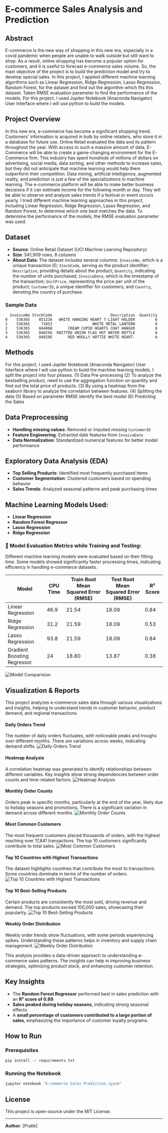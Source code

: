 # E-commerce Sales Analysis and Prediction

## Abstract
E-commerce is the new way of shopping in this new era, especially in a covid pandemic when people are unable to walk outside but still want to shop. As a result, online shopping has become a popular option for customers, and it is useful to forecast e-commerce sales volume. So, the main objective of the project is to build the prediction model and try to develop special sales. In this project, I applied different machine learning algorithms such as Linear Regression, Ridge Regression, Lasso Regression, Random Forest, for the dataset and find out the algorithm which fits this dataset. Taken RMSE evaluation parameter to find the performance of the models. For this project, I used Jupiter Notebook (Anaconda Navigator) User Interface where I will use python to build the models.

## Project Overview
In this new era, e-commerce has become a significant shopping trend. Customers' information is acquired in bulk by online retailers, who store it in a database for future use. Online Retail evaluated the data and its pattern throughout the year. With access to such a massive amount of data, E-Commerce will be able to create a game-changing environment for the E-Commerce firm. This industry has spent hundreds of millions of dollars on advertising, social media, data sorting, and other methods to increase sales, but they did not anticipate that machine learning would help them outperform their competition. Data mining, artificial intelligence, augmented reality, and prediction is just a few of the specializations in machine learning. The e-commerce platform will be able to make better business decisions if it can estimate income for the following month or day. They will be able to observe and analyze sales trends if a festival or event occurs yearly. I tried different machine learning approaches in this project, including Linear Regression, Ridge Regression, Lasso Regression, and Random Forest, to determine which one best matches the data. To determine the performance of the models, the RMSE evaluation parameter was used.

## Dataset
- **Source**: Online Retail Dataset (UCI Machine Learning Repository)
- **Size**: 541,909 rows, 8 columns
- **About Data**: The dataset includes several columns: `InvoiceNo`, which is a unique transaction ID; `StockCode`, serving as the product identifier; `Description`, providing details about the product; `Quantity`, indicating the number of units purchased; `InvoiceDate`, which is the timestamp of the transaction; `UnitPrice`, representing the price per unit of the product; `CustomerID`, a unique identifier for customers; and `Country`, denoting the country of purchase.

### Sample Data
```
  InvoiceNo StockCode                          Description  Quantity  
0    536365    85123A   WHITE HANGING HEART T-LIGHT HOLDER         6   
1    536365     71053                  WHITE METAL LANTERN         6   
2    536365    84406B       CREAM CUPID HEARTS COAT HANGER         8   
3    536365    84029G  KNITTED UNION FLAG HOT WATER BOTTLE         6   
4    536365    84029E       RED WOOLLY HOTTIE WHITE HEART.         6   
```
## Methods
For this project, I used Jupiter Notebook (Anaconda Navigator) User Interface where I will use python to build the machine learning models. I split the project into four phases.
(1) Data Pre-processing
(2) To analyze the bestselling product, need to use the aggregation function on quantity and find out the total price of products.
(3) By using a heatmap from the seaborn library to analyze the correlation between features.
(4) Splitting the data
(5) Based on parameter RMSE identify the best model
(6) Predicting the Sales

## Data Preprocessing
- **Handling missing values**: Removed or imputed missing `CustomerID`
- **Feature Engineering**: Extracted date features from `InvoiceDate`
- **Data Normalization**: Standardized numerical features for better model performance

## Exploratory Data Analysis (EDA)
- **Top Selling Products**: Identified most frequently purchased items
- **Customer Segmentation**: Clustered customers based on spending behavior
- **Sales Trends**: Analyzed seasonal patterns and peak purchasing times

## Machine Learning Models Used:
- **Linear Regression**
- **Random Forest Regressor**
- **Lasso Regression**
- **Ridge Regression**

### 📌 Model Evaluation Metrics while Training and Testing:
Different machine learning models were evaluated based on their fitting time. Some models showed significantly faster processing times, indicating efficiency in handling e-commerce datasets.

| Model                     | CPU Time | Train Root Mean Squared Error (RMSE) | Test Root Mean Squared Error (RMSE) | R² Score |
|---------------------------|----------|--------------------------------------|-------------------------------------|----------|
| Linear Regression         | 46.9     | 21.54                                | 18.09                                   | 0.84     |
| Ridge Regression          | 31.2     | 21.59                                | 18.09                                   | 0.53     |
| Lasso Regression          | 93.8     | 21.59                                | 18.09                                   | 0.84     |
| Gradient Boosting Regressor | 24     | 18.80                                | 13.87                                   | 0.38     |

![Model Comparision](Images/modelCompariosn.png)

## Visualization & Reports
This project analyzes e-commerce sales data through various visualizations and insights, helping to understand trends in customer behavior, product demand, and regional transactions.

#### Daily Orders Trend
The number of daily orders fluctuates, with noticeable peaks and troughs over different months. There are variations across weeks, indicating demand shifts.
![Daily Orders Trend](Images/dailyorders.png)

#### Heatmap Analysis
A correlation heatmap was generated to identify relationships between different variables. Key insights show strong dependencies between order counts and time-related factors.
![Heatmap Analysis](Images/heatmap.png)

#### Monthly Order Counts
Orders peak in specific months, particularly at the end of the year, likely due to holiday seasons and promotions. There is a significant variation in demand across different months.
![Monthly Order Counts](Images/monthlyorder.png)

#### Most Common Customers
The most frequent customers placed thousands of orders, with the highest reaching over 17,841 transactions. The top 10 customers significantly contribute to total sales.
![Most Common Customers](Images/MostCommonCustomer.png)

#### Top 10 Countries with Highest Transactions
The dataset highlights countries that contribute the most to transactions. Some countries dominate in terms of the number of orders.
![Top 10 Countries with Highest Transactions](Images/Top10Country.png)

#### Top 10 Best-Selling Products
Certain products are consistently the most sold, driving revenue and demand. The top products exceed 100,000 sales, showcasing their popularity.
![Top 10 Best-Selling Products](Images/Top10products.png)

#### Weekly Order Distribution
Weekly order trends show fluctuations, with some periods experiencing spikes. Understanding these patterns helps in inventory and supply chain management.
![Weekly Order Distribution](Images/weeklyOredres.png)

This analysis provides a data-driven approach to understanding e-commerce sales patterns. The insights can help in improving business strategies, optimizing product stock, and enhancing customer retention.

## Key Insights
- The **Random Forest Regressor** performed best in sales prediction with an **R² score of 0.89**.
- **Sales peaked during holiday seasons**, indicating strong seasonal effects.
- A **small percentage of customers contributed to a large portion of sales**, emphasizing the importance of customer loyalty programs.

## How to Run
### Prerequisites
```bash
pip install -r requirements.txt
```
### Running the Notebook
```bash
jupyter notebook "E-commerce Sales Prediction.ipynb"
```

## License
This project is open-source under the MIT License.

---
 **Author**: [Pratik]  
